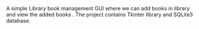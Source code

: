 A simple Library book management GUI where we can add books in library and view the added books . The project contains Tkinter library and SQLite3 database.
